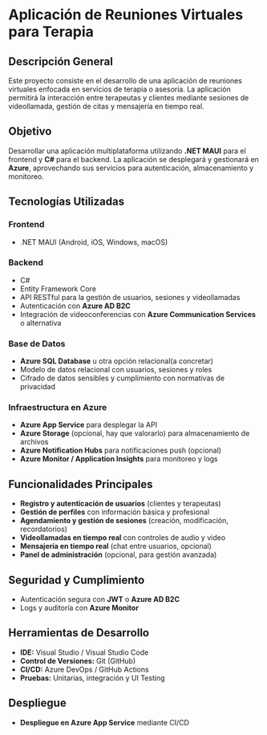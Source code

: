 # Aplicación de Reuniones Virtuales para Terapia

##  Descripción General
Este proyecto consiste en el desarrollo de una aplicación de reuniones virtuales enfocada en servicios de terapia o asesoría. La aplicación permitirá la interacción entre terapeutas y clientes mediante sesiones de videollamada, gestión de citas y mensajería en tiempo real.

##  Objetivo
Desarrollar una aplicación multiplataforma utilizando **.NET MAUI** para el frontend y **C#** para el backend. La aplicación se desplegará y gestionará en **Azure**, aprovechando sus servicios para autenticación, almacenamiento y monitoreo.

## Tecnologías Utilizadas
###  Frontend
- .NET MAUI (Android, iOS, Windows, macOS)


###  Backend
- C#
- Entity Framework Core
- API RESTful para la gestión de usuarios, sesiones y videollamadas
- Autenticación con **Azure AD B2C**
- Integración de videoconferencias con **Azure Communication Services** o alternativa

###  Base de Datos
- **Azure SQL Database** u otra opción relacional(a concretar)
- Modelo de datos relacional con usuarios, sesiones y roles
- Cifrado de datos sensibles y cumplimiento con normativas de privacidad

###  Infraestructura en Azure
- **Azure App Service** para desplegar la API
- **Azure Storage** (opcional, hay que valorarlo) para almacenamiento de archivos
- **Azure Notification Hubs** para notificaciones push (opcional)
- **Azure Monitor / Application Insights** para monitoreo y logs

##  Funcionalidades Principales
- **Registro y autenticación de usuarios** (clientes y terapeutas)
- **Gestión de perfiles** con información básica y profesional
- **Agendamiento y gestión de sesiones** (creación, modificación, recordatorios)
- **Videollamadas en tiempo real** con controles de audio y video
- **Mensajería en tiempo real** (chat entre usuarios, opcional)
- **Panel de administración** (opcional, para gestión avanzada)

##  Seguridad y Cumplimiento
- Autenticación segura con **JWT** o **Azure AD B2C**
- Logs y auditoría con **Azure Monitor**

##  Herramientas de Desarrollo
- **IDE:** Visual Studio / Visual Studio Code
- **Control de Versiones:** Git (GitHub)
- **CI/CD:** Azure DevOps / GitHub Actions
- **Pruebas:** Unitarias, integración y UI Testing

##  Despliegue
- **Despliegue en Azure App Service** mediante CI/CD


